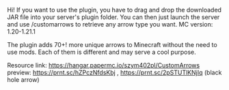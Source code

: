 Hi! If you want to use the plugin, you have to drag and drop the downloaded JAR file into your server's plugin folder.
You can then just launch the server and use /customarrows to retrieve any arrow type you want. MC version: 1.20-1.21.1

The plugin adds 70+! more unique arrows to Minecraft without the need to use mods. Each of them is different and may serve a cool purpose.

Resource link: https://hangar.papermc.io/szym402pl/CustomArrows
preview: https://prnt.sc/hZPczNfdsKbj , https://prnt.sc/2pSTUTlKNjIq (black hole arrow)
